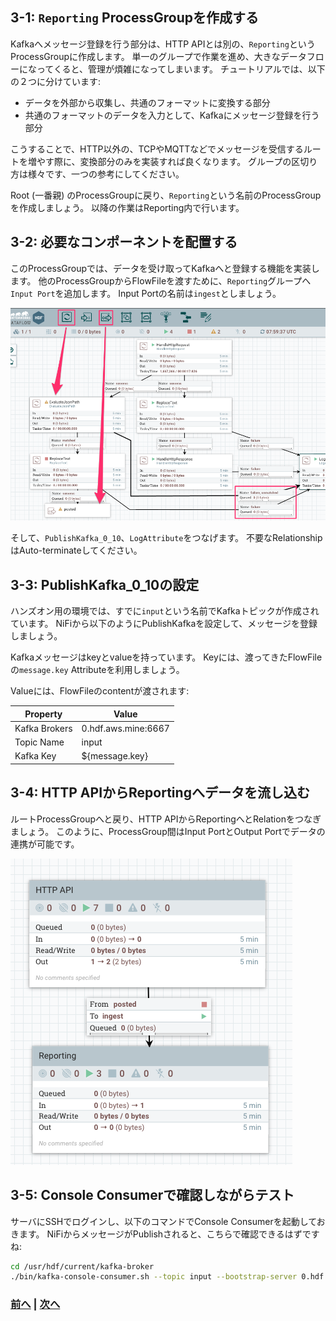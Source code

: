 ## 3-1: `Reporting` ProcessGroupを作成する

Kafkaへメッセージ登録を行う部分は、HTTP APIとは別の、`Reporting`というProcessGroupに作成します。
単一のグループで作業を進め、大きなデータフローになってくると、管理が煩雑になってしまいます。
チュートリアルでは、以下の２つに分けています:

- データを外部から収集し、共通のフォーマットに変換する部分
- 共通のフォーマットのデータを入力として、Kafkaにメッセージ登録を行う部分

こうすることで、HTTP以外の、TCPやMQTTなどでメッセージを受信するルートを増やす際に、変換部分のみを実装すれば良くなります。
グループの区切り方は様々です、一つの参考にしてください。

Root (一番親) のProcessGroupに戻り、`Reporting`という名前のProcessGroupを作成しましょう。
以降の作業はReporting内で行います。

## 3-2: 必要なコンポーネントを配置する

このProcessGroupでは、データを受け取ってKafkaへと登録する機能を実装します。
他のProcessGroupからFlowFileを渡すために、`Reporting`グループへ`Input Port`を追加します。
Input Portの名前は`ingest`としましょう。

![](assets/flow.png)

そして、`PublishKafka_0_10`、`LogAttribute`をつなげます。
不要なRelationshipはAuto-terminateしてください。

## 3-3: PublishKafka_0_10の設定

ハンズオン用の環境では、すでに`input`という名前でKafkaトピックが作成されています。
NiFiから以下のようにPublishKafkaを設定して、メッセージを登録しましょう。

Kafkaメッセージはkeyとvalueを持っています。
Keyには、渡ってきたFlowFileの`message.key` Attributeを利用しましょう。

Valueには、FlowFileのcontentが渡されます:

| Property | Value |
|----------|-------|
| Kafka Brokers | 0.hdf.aws.mine:6667 |
| Topic Name | input |
| Kafka Key | ${message.key} |

## 3-4: HTTP APIからReportingへデータを流し込む

ルートProcessGroupへと戻り、HTTP APIからReportingへとRelationをつなぎましょう。
このように、ProcessGroup間はInput PortとOutput Portでデータの連携が可能です。

![](assets/http-api-to-reporting.png)

## 3-5: Console Consumerで確認しながらテスト

サーバにSSHでログインし、以下のコマンドでConsole Consumerを起動しておきます。
NiFiからメッセージがPublishされると、こちらで確認できるはずですね:

```bash
cd /usr/hdf/current/kafka-broker
./bin/kafka-console-consumer.sh --topic input --bootstrap-server 0.hdf.aws.mine:6667 --new-consumer
```

### [前へ](tutorial-2.md) | [次へ](tutorial-4.md)